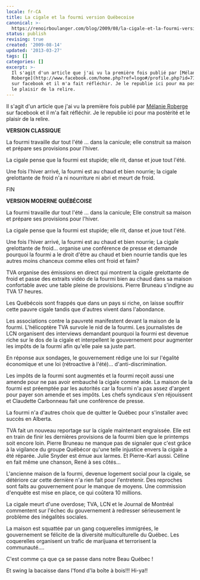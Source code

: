 ```yaml
---
locale: fr-CA
title: La cigale et la fourmi version Québecoise
canonical: >-
  https://renoirboulanger.com/blog/2009/08/la-cigale-et-la-fourmi-version-quebecoise/
status: publish
revising: true
created: '2009-08-14'
updated: '2013-03-27'
tags: []
categories: []
excerpt: >-
  Il s'agit d'un article que j'ai vu la première fois publié par [Mélanie
  Roberge](http://www.facebook.com/home.php?ref=logo#/profile.php?id=719020494)
  sur facebook et il m'a fait réfléchir. Je le republie ici pour ma postérité et
  le plaisir de la relire.
---
```


Il s'agit d'un article que j'ai vu la première fois publié par <a href="http://www.facebook.com/home.php?ref=logo#/profile.php?id=719020494">Mélanie Roberge</a> sur facebook et il m'a fait réfléchir. Je le republie ici pour ma postérité et le plaisir de la relire.
 
<strong>VERSION CLASSIQUE</strong>

La fourmi travaille dur tout l'été ... dans la canicule; elle construit sa maison et prépare ses provisions pour l'hiver.

La cigale pense que la fourmi est stupide; elle rit, danse et joue tout l'été.

Une fois l'hiver arrivé, la fourmi est au chaud et bien nourrie; la cigale grelottante de froid n'a ni nourriture ni abri et meurt de froid.

FIN

<!--more-->

<strong>VERSION MODERNE QUÉBÉCOISE</strong>

La fourmi travaille dur tout l'été ... dans la canicule; Elle construit sa maison et prépare ses provisions pour l'hiver.

La cigale pense que la fourmi est stupide; elle rit, danse et joue tout l'été.

Une fois l'hiver arrivé, la fourmi est au chaud et bien nourrie; La cigale grelottante de froid... organise une conférence de presse et demande pourquoi la fourmi a le droit d'être au chaud et bien nourrie tandis que les autres moins chanceux comme elles ont froid et faim?


TVA organise des émissions en direct qui montrent la cigale grelottante de froid et passe des extraits vidéo de la fourmi bien au chaud dans sa maison confortable avec une table pleine de provisions. Pierre Bruneau s'indigne au TVA 17 heures.

Les Québécois sont frappés que dans un pays si riche, on laisse souffrir cette pauvre cigale tandis que d'autres vivent dans l'abondance.

Les associations contre la pauvreté manifestent devant la maison de la fourmi. L'hélicoptère TVA survole le nid de la fourmi. Les journalistes de LCN organisent des interviews demandant pourquoi la fourmi est devenue riche sur le dos de la cigale et interpellent le gouvernement pour augmenter les impôts de la fourmi afin qu'elle paie sa juste part.

En réponse aux sondages, le gouvernement rédige une loi sur l'égalité économique et une loi (rétroactive à l'été)... d'anti-discrimination.

Les impôts de la fourmi sont augmentés et la fourmi reçoit aussi une amende pour ne pas avoir embauché la cigale comme aide. La maison de la fourmi est préemptée par les autorités car la fourmi n'a pas assez d'argent pour payer son amende et ses impôts. Les chefs syndicaux s'en réjouissent et Claudette Carbonneau fait une conférence de presse.

La fourmi n'a d'autres choix que de quitter le Québec pour s'installer avec succès en Alberta.

TVA fait un nouveau reportage sur la cigale maintenant engraissée. Elle est en train de finir les dernières provisions de la fourmi bien
que le printemps soit encore loin. Pierre Bruneau ne manque pas de signaler que c'est grâce à la vigilance du groupe Québécor qu'une
telle injustice envers la cigale a été réparée. Julie Snyder est émue aux larmes. Et Pierre-Karl aussi. Céline en fait même une chanson,
René à ses côtés...

L'ancienne maison de la fourmi, devenue logement social pour la cigale, se détériore car cette dernière n'a rien fait pour l'entretenir. Des reproches sont faits au gouvernement pour le manque de moyens. Une commission d'enquête est mise en place, ce qui coûtera 10 millions.

La cigale meurt d'une overdose; TVA, LCN et le Journal de Montréal commentent sur l'échec du gouvernement à redresser sérieusement
le problème des inégalités sociales.

La maison est squattée par un gang coquerelles immigrées, le gouvernement se félicite de la diversité multiculturelle du Québec.
Les coquerelles organisent un trafic de marijuana et terrorisent la communauté....

C'est comme ça que ça se passe dans notre Beau Québec !

Et swing la bacaisse dans l'fond d'la boîte à bois!!! Hi-ya!!